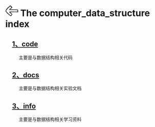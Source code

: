 # [<img style="width:40px;transform:rotate(180deg);" src="../assets/image/back.jpg"/>](../index.md) The computer_data_structure index

## &emsp;[1、code](code/index.md)

&emsp;&emsp;&emsp;主要是与数据结构相关代码

## &emsp;[2、docs](docs/index.md)

&emsp;&emsp;&emsp;主要是与数据结构相关实验文档

## &emsp;[3、info](info/index.md)

&emsp;&emsp;&emsp;主要是与数据结构相关学习资料
